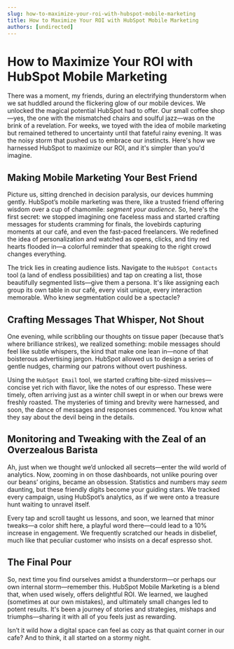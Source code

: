 ```yaml
---
slug: how-to-maximize-your-roi-with-hubspot-mobile-marketing
title: How to Maximize Your ROI with HubSpot Mobile Marketing
authors: [undirected]
---
```


# How to Maximize Your ROI with HubSpot Mobile Marketing

There was a moment, my friends, during an electrifying thunderstorm when we sat huddled around the flickering glow of our mobile devices. We unlocked the magical potential HubSpot had to offer. Our small coffee shop—yes, the one with the mismatched chairs and soulful jazz—was on the brink of a revelation. For weeks, we toyed with the idea of mobile marketing but remained tethered to uncertainty until that fateful rainy evening. It was the noisy storm that pushed us to embrace our instincts. Here's how we harnessed HubSpot to maximize our ROI, and it's simpler than you'd imagine.

## Making Mobile Marketing Your Best Friend

Picture us, sitting drenched in decision paralysis, our devices humming gently. HubSpot’s mobile marketing was there, like a trusted friend offering wisdom over a cup of chamomile: *segment your audience*. So, here's the first secret: we stopped imagining one faceless mass and started crafting messages for students cramming for finals, the lovebirds capturing moments at our café, and even the fast-paced freelancers. We redefined the idea of personalization and watched as opens, clicks, and tiny red hearts flooded in—a colorful reminder that speaking to the right crowd changes everything.

The trick lies in creating audience lists. Navigate to the `HubSpot Contacts` tool (a land of endless possibilities) and tap on creating a list, those beautifully segmented lists—give them a persona. It's like assigning each group its own table in our café, every visit unique, every interaction memorable. Who knew segmentation could be a spectacle?

## Crafting Messages That Whisper, Not Shout

One evening, while scribbling our thoughts on tissue paper (because that’s where brilliance strikes), we realized something: mobile messages should feel like subtle whispers, the kind that make one lean in—none of that boisterous advertising jargon. HubSpot allowed us to design a series of gentle nudges, charming our patrons without overt pushiness.

Using the `HubSpot Email` tool, we started crafting bite-sized missives—concise yet rich with flavor, like the notes of our espresso. These were timely, often arriving just as a winter chill swept in or when our brews were freshly roasted. The mysteries of timing and brevity were harnessed, and soon, the dance of messages and responses commenced. You know what they say about the devil being in the details.

## Monitoring and Tweaking with the Zeal of an Overzealous Barista

Ah, just when we thought we’d unlocked all secrets—enter the wild world of analytics. Now, zooming in on those dashboards, not unlike pouring over our beans’ origins, became an obsession. Statistics and numbers may *seem* daunting, but these friendly digits become your guiding stars. We tracked every campaign, using HubSpot’s analytics, as if we were onto a treasure hunt waiting to unravel itself.

Every tap and scroll taught us lessons, and soon, we learned that minor tweaks—a color shift here, a playful word there—could lead to a 10% increase in engagement. We frequently scratched our heads in disbelief, much like that peculiar customer who insists on a decaf espresso shot.

## The Final Pour

So, next time you find ourselves amidst a thunderstorm—or perhaps our own internal storm—remember this. HubSpot Mobile Marketing is a blend that, when used wisely, offers delightful ROI. We learned, we laughed (sometimes at our own mistakes), and ultimately small changes led to potent results. It's been a journey of stories and strategies, mishaps and triumphs—sharing it with all of you feels just as rewarding.

Isn’t it wild how a digital space can feel as cozy as that quaint corner in our cafe? And to think, it all started on a stormy night.